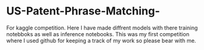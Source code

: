 # US-Patent-Phrase-Matching-
For kaggle competition. 
Here I have made diffrent models with there training notebboks as well as inference notebooks. This was my first competition where I used github for keeping a track of my work so please bear with me. 
